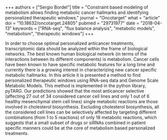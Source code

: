 +++
authors = ["Sergio Bordel"]
title = "Constraint based modeling of metabolism allows finding metabolic cancer hallmarks and identifying personalized therapeutic windows."
journal = "Oncotarget"
what = "article"
doi = "10.18632/oncotarget.24805"
pubmed = "29731977"
date = "2018-04-13"
keywords = ["RNA-seq", "flux balance analysis", "metabolic models", "metabolism", "therapeutic windows"]
+++

In order to choose optimal personalized anticancer treatments, transcriptomic data should be analyzed within the frame of biological networks. The best known human biological network (in terms of the interactions between its different components) is metabolism. Cancer cells have been known to have specific metabolic features for a long time and currently there is a growing interest in characterizing new cancer specific metabolic hallmarks. In this article it is presented a method to find personalized therapeutic windows using RNA-seq data and Genome Scale Metabolic Models. This method is implemented in the python library, pyTARG. Our predictions showed that the most anticancer selective (affecting 27 out of 34 considered cancer cell lines and only 1 out of 6 healthy mesenchymal stem cell lines) single metabolic reactions are those involved in cholesterol biosynthesis. Excluding cholesterol biosynthesis, all the considered cell lines can be selectively affected by targeting different combinations (from 1 to 5 reactions) of only 18 metabolic reactions, which suggests that a small subset of drugs or siRNAs combined in patient specific manners could be at the core of metabolism based personalized treatments.